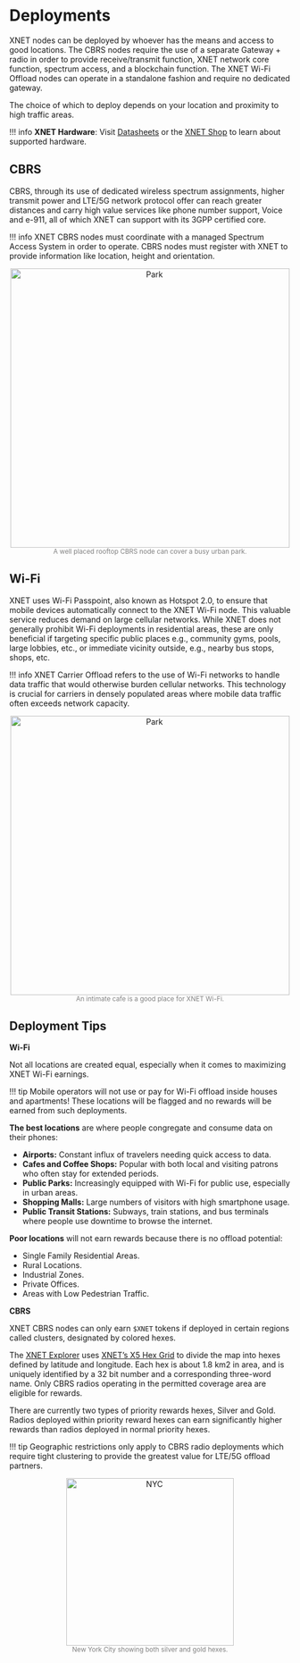 
# Deployments

XNET nodes can be deployed by whoever has the means and access to good locations. The CBRS nodes require the use of a separate Gateway + radio in order to provide receive/transmit function, XNET network core function, spectrum access, and a blockchain function. The XNET Wi-Fi Offload nodes can operate in a standalone fashion and require no dedicated gateway. 

The choice of which to deploy depends on your location and proximity to high traffic areas. 

!!! info
    **XNET Hardware**: Visit [Datasheets](/datasheet/) or the [XNET Shop](https://shop.xnet.company) to learn about supported hardware.

## CBRS

CBRS, through its use of dedicated wireless spectrum assignments, higher transmit power and LTE/5G network protocol offer can reach greater distances and carry high value services like phone number support, Voice and e-911, all of which XNET can support with its 3GPP certified core. 

!!! info 
    XNET CBRS nodes must coordinate with a managed Spectrum Access System in order to operate. CBRS nodes must register with XNET to provide information like location, height and orientation. 

<p style="text-align: center;">
  <a href="/overview/park.png" data-fancybox="gallery">
    <img src="/img/overview/park.png" alt="Park" style="width: 500px;" />
  </a>
  <br />
  <span style="font-size: smaller; color: gray;">A well placed rooftop CBRS node can cover a busy urban park.</span>
</p>


## Wi-Fi 

XNET uses Wi-Fi Passpoint, also known as Hotspot 2.0, to ensure that mobile devices automatically connect to the XNET Wi-Fi node. This valuable service reduces demand  on large cellular networks. While XNET does not generally prohibit Wi-Fi deployments in residential areas, these are only beneficial if targeting specific public places e.g., community gyms, pools, large lobbies, etc., or immediate vicinity outside, e.g., nearby bus stops, shops, etc.

!!! info 
    XNET Carrier Offload refers to the use of Wi-Fi networks to handle data traffic that would otherwise burden cellular networks. This technology is crucial for carriers in densely populated areas where mobile data traffic often exceeds network capacity.

<p style="text-align: center;">
  <a href="/overview/cafe.png" data-fancybox="gallery">
    <img src="/img/overview/cafe.png" alt="Park" style="width: 500px;" />
  </a>
  <br />
  <span style="font-size: smaller; color: gray;">An intimate cafe is a good place for XNET Wi-Fi.</span>
</p>
  


## Deployment Tips


**Wi-Fi**

Not all locations are created equal, especially when it comes to maximizing XNET Wi-Fi earnings. 

!!! tip 
    Mobile operators will not use or pay for Wi-Fi offload inside houses and apartments! These locations will be flagged and no rewards will be earned from such deployments.

**The best locations** are where people congregate and consume data on their phones: 

- **Airports:** Constant influx of travelers needing quick access to data.
- **Cafes and Coffee Shops:** Popular with both local and visiting patrons who often stay for extended periods.
- **Public Parks:** Increasingly equipped with Wi-Fi for public use, especially in urban areas.
- **Shopping Malls:** Large numbers of visitors with high smartphone usage.
- **Public Transit Stations:** Subways, train stations, and bus terminals where people use downtime to browse the internet.


**Poor locations** will not earn rewards because there is no offload potential: 

- Single Family Residential Areas.
- Rural Locations.
- Industrial Zones.
- Private Offices.
- Areas with Low Pedestrian Traffic.


**CBRS**

XNET CBRS nodes can only earn `$XNET` tokens if deployed in certain regions called clusters, designated by colored hexes. 

The [XNET Explorer](https://explorer.xnetmobile.com/) uses [XNET’s X5 Hex Grid](https://github.com/xnet-mobile/geometry) to divide the map into hexes defined by latitude and longitude. Each hex is about 1.8 km2 in area, and is uniquely identified by a 32 bit number and a corresponding three-word name.  Only CBRS radios operating in the permitted coverage area are eligible for rewards.

There are currently two types of priority rewards hexes, Silver and Gold. Radios deployed within priority reward hexes can earn significantly higher rewards than radios deployed in normal priority hexes.

!!! tip
    Geographic restrictions only apply to CBRS radio deployments which require tight clustering to provide the greatest value for LTE/5G offload partners. 

<p style="text-align: center;">
  <a href="/overview/hexes.png" data-fancybox="gallery">
    <img src="/img/overview/hexes.png" alt="NYC" style="width: 300px;" />
  </a>
  <br />
  <span style="font-size: smaller; color: gray;">New York City showing both silver and gold hexes.</span>
</p>